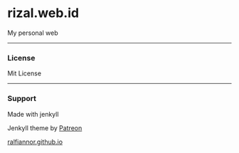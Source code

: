 # rizal.web.id

My personal web


* * *
### License
Mit License

* * *
### Support
Made with jenkyll

Jenkyll theme by [Patreon](https://www.patreon.com/artemsheludko)

[ralfiannor.github.io](https://ralfiannor.github.io)